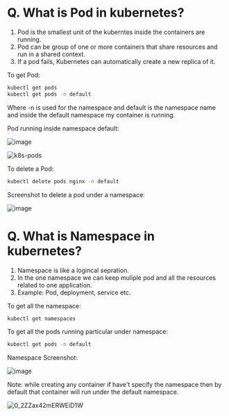
# Q. What is Pod in kubernetes?

1. Pod is the smallest unit of the kuberntes inside the containers are running.
2. Pod can be group of one or more containers that share resources and run in a shared context. 
3. If a pod fails, Kubernetes can automatically create a new replica of it.

To get Pod:

```bash
kubectl get pods
kubectl get pods -n default
``` 
Where -n is used for the namespace and default is the namespace name and inside the default namespace my container is running.

Pod running inside namespace default:

![image](https://github.com/user-attachments/assets/1c5e6a14-72b9-4f67-84ec-bdb308da4e70)

![k8s-pods](https://github.com/user-attachments/assets/bf757784-dd6c-48cb-8de2-58d3663390db)

To delete a Pod:

```bash
kubectl delete pods nginx -n default
```

Screenshot to delete a pod under a namespace:

![image](https://github.com/user-attachments/assets/20c2ecc1-5fc6-48ce-8717-5a5ea4b22662)


# Q. What is Namespace in kubernetes?

1. Namespace is like a logincal sepration.
2. In the one namespace we can keep muliple pod and all the resources related to one application.
3. Example: Pod, deployment, service etc.

To get all the namespace:

```bash
kubectl get namespaces
```

To get all the pods running particular under namespace:

```bash
kubectl get pods -n default
```

Namespace Screenshot:

![image](https://github.com/user-attachments/assets/7ad17e8b-2d81-42b6-8f1e-3542bd15e7e6)

Note: while creating any container if have't specify the namespace then by default that container will run under the default namespace.


![0_2ZZax42mERWEiD1W](https://github.com/user-attachments/assets/b237cde2-5d98-489c-bc17-e0b89409e0e6)

